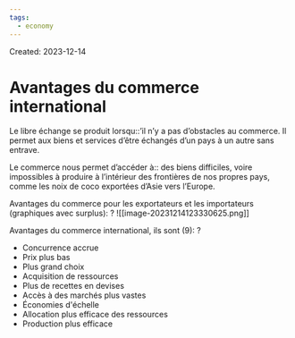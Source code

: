 ```yaml
---
tags:
  - economy
---
```

Created: 2023-12-14

# Avantages du commerce international
Le libre échange se produit lorsqu::’il n’y a pas d’obstacles au commerce. Il permet aux biens et services d’être échangés d’un pays à un autre sans entrave.
<!--SR:!2024-02-24,37,210-->

Le commerce nous permet d’accéder à:: des biens difficiles, voire impossibles à produire à l’intérieur des frontières de nos propres pays, comme les noix de coco exportées d’Asie vers l’Europe.
<!--SR:!2024-02-06,29,246-->

Avantages du commerce pour les exportateurs et les importateurs (graphiques avec surplus):
?
![[image-20231214123330625.png]]
<!--SR:!2024-02-05,26,226-->

Avantages du commerce international, ils sont (9):
?
- Concurrence accrue
- Prix ​​plus bas
- Plus grand choix
- Acquisition de ressources
- Plus de recettes en devises
- Accès à des marchés plus vastes
- Économies d'échelle
- Allocation plus efficace des ressources
- Production plus efficace
<!--SR:!2024-01-29,3,130-->